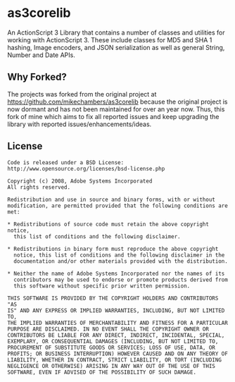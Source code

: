 
as3corelib
==========

An ActionScript 3 Library that contains a number of classes and utilities for working with ActionScript 3. These include classes for MD5 and SHA 1 hashing, Image encoders, and JSON serialization as well as general String, Number and Date APIs.

Why Forked?
-----------

The projects was forked from the original project at https://github.com/mikechambers/as3corelib because the original project is now dormant and has not been maintained for over an year now. Thus, this fork of mine which aims to fix all reported issues and keep upgrading the library with reported issues/enhancements/ideas.

License
-------

    Code is released under a BSD License:
    http://www.opensource.org/licenses/bsd-license.php
    
    Copyright (c) 2008, Adobe Systems Incorporated
    All rights reserved.
    
    Redistribution and use in source and binary forms, with or without 
    modification, are permitted provided that the following conditions are
    met:
    
    * Redistributions of source code must retain the above copyright notice, 
      this list of conditions and the following disclaimer.
    
    * Redistributions in binary form must reproduce the above copyright
      notice, this list of conditions and the following disclaimer in the 
      documentation and/or other materials provided with the distribution.
    
    * Neither the name of Adobe Systems Incorporated nor the names of its 
      contributors may be used to endorse or promote products derived from 
      this software without specific prior written permission.
    
    THIS SOFTWARE IS PROVIDED BY THE COPYRIGHT HOLDERS AND CONTRIBUTORS "AS
    IS" AND ANY EXPRESS OR IMPLIED WARRANTIES, INCLUDING, BUT NOT LIMITED TO,
    THE IMPLIED WARRANTIES OF MERCHANTABILITY AND FITNESS FOR A PARTICULAR
    PURPOSE ARE DISCLAIMED. IN NO EVENT SHALL THE COPYRIGHT OWNER OR 
    CONTRIBUTORS BE LIABLE FOR ANY DIRECT, INDIRECT, INCIDENTAL, SPECIAL,
    EXEMPLARY, OR CONSEQUENTIAL DAMAGES (INCLUDING, BUT NOT LIMITED TO,
    PROCUREMENT OF SUBSTITUTE GOODS OR SERVICES; LOSS OF USE, DATA, OR
    PROFITS; OR BUSINESS INTERRUPTION) HOWEVER CAUSED AND ON ANY THEORY OF
    LIABILITY, WHETHER IN CONTRACT, STRICT LIABILITY, OR TORT (INCLUDING
    NEGLIGENCE OR OTHERWISE) ARISING IN ANY WAY OUT OF THE USE OF THIS
    SOFTWARE, EVEN IF ADVISED OF THE POSSIBILITY OF SUCH DAMAGE.
